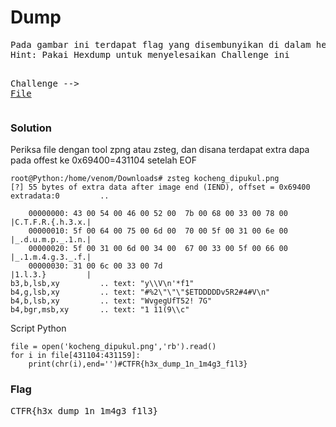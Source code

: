 <h1><b>Dump</b></h1>
<pre>
Pada gambar ini terdapat flag yang disembunyikan di dalam hex tersebut. Tolong carikan yaah :(
Hint: Pakai Hexdump untuk menyelesaikan Challenge ini

Challenge --> <a href='https://mega.nz/#!llQi1LCB!8qybw_QiJsiVB7xMCXyRMMGcJBGshSxTohTdvsRO8xE'>File</a>
</pre>
<h3><b>Solution</b></h3>
<p>Periksa file dengan tool zpng atau zsteg, dan disana terdapat extra dapa pada offest ke 0x69400=431104 setelah EOF</p>

```console
root@Python:/home/venom/Downloads# zsteg kocheng_dipukul.png 
[?] 55 bytes of extra data after image end (IEND), offset = 0x69400
extradata:0         .. 

    00000000: 43 00 54 00 46 00 52 00  7b 00 68 00 33 00 78 00  |C.T.F.R.{.h.3.x.|
    00000010: 5f 00 64 00 75 00 6d 00  70 00 5f 00 31 00 6e 00  |_.d.u.m.p._.1.n.|
    00000020: 5f 00 31 00 6d 00 34 00  67 00 33 00 5f 00 66 00  |_.1.m.4.g.3._.f.|
    00000030: 31 00 6c 00 33 00 7d                              |1.l.3.}         |
b3,b,lsb,xy         .. text: "y\\V\n'*f1"
b4,g,lsb,xy         .. text: "#%2\"\"\"$ETDDDDDv5R2#4#V\n"
b4,b,lsb,xy         .. text: "WvgegUfT52! 7G"
b4,bgr,msb,xy       .. text: "1 11(9\\c"
```
<p>Script Python</p>

```python3
file = open('kocheng_dipukul.png','rb').read()
for i in file[431104:431159]:
    print(chr(i),end='')#CTFR{h3x_dump_1n_1m4g3_f1l3}
```
<h3><b>Flag</b></h3>
<pre>
CTFR{h3x_dump_1n_1m4g3_f1l3}
</pre>
